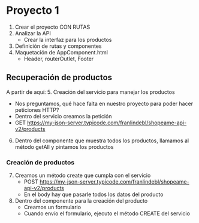 # Proyecto 1

1. Crear el proyecto CON RUTAS
2. Analizar la API
   - Crear la interfaz para los productos
3. Definición de rutas y componentes
4. Maquetación de AppComponent.html
   - Header, routerOutlet, Footer

## Recuperación de productos

A partir de aquí: 5. Creación del servicio para manejar los productos

- Nos preguntamos, qué hace falta en nuestro proyecto para poder hacer peticiones HTTP?
- Dentro del servicio creamos la petición
- GET https://my-json-server.typicode.com/franlindebl/shopeame-api-v2/products

6. Dentro del componente que muestra todos los productos, llamamos al método getAll y pintamos los productos

### Creación de productos

7. Creamos un método create que cumpla con el servicio
   - POST https://my-json-server.typicode.com/franlindebl/shopeame-api-v2/products
   - En el body hay que pasarle todos los datos del producto
8. Dentro del componente para la creación del producto
   - Creamos un formulario
   - Cuando envío el formulario, ejecuto el método CREATE del servicio
